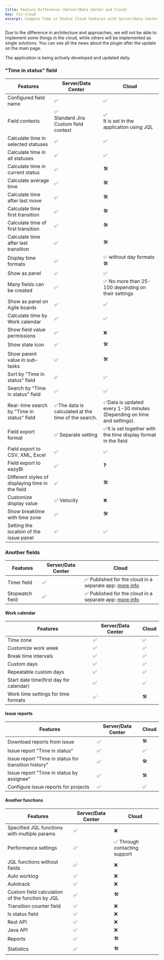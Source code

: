 ```yaml
---
title: Feature Difference (Server/Data Center and Cloud)
key: tis-cloud
excerpt: Compare Time in Status Cloud features with Server/Data Center versions, including field configuration, work calendar, reports, and functionality differences.
---
```



Due to the difference in architecture and approaches, we will not be able to implement some things in the cloud, while others will be implemented as single solutions. You can see all the news about the plugin after the update on the main page.

The application is being actively developed and updated daily.

<h3>"Time in status" field</h3>
<table>
<tr><th>Features</th><th>Server/Data Center</th><th>Cloud</th></tr>
<tbody>

<tr><td>Configured field name</td><td>✅</td><td>✅</td></tr>
<tr><td>Field contexts</td><td>✅<br/>Standard Jira Custom field context</td><td>✅<br>It is set in the application using JQL</td></tr>
<tr><td>Calculate time in selected statuses</td><td>✅</td><td>✅</td></tr>
<tr><td>Calculate time in all statuses</td><td>✅</td><td>✅</td></tr>
<tr><td>Calculate time in current status</td><td>✅</td><td>🛠</td></tr>
<tr><td>Calculate average time</td><td>✅</td><td>🛠</td></tr>
<tr><td>Calculate time after last move</td><td>✅</td><td>🛠</td></tr>
<tr><td>Calculate time first transition</td><td>✅</td><td>🛠</td></tr>
<tr><td>Calculate time of first transition</td><td>✅</td><td>🛠</td></tr>
<tr><td>Calculate time after last transition</td><td>✅</td><td>🛠</td></tr>
<tr><td>Display time formats</td><td>✅</td><td>✅ without day formats 🛠</td></tr>
<tr><td>Show as panel</td><td>✅</td><td>✅</td></tr>
<tr><td>Many fields can be created</td><td>✅</td><td>✅ No more than 25-100 depending on their settings </td></tr>
<tr><td>Show as panel on Agile boards</td><td>✅</td><td>✅</td></tr>
<tr><td>Calculate time by Work calendar</td><td>✅</td><td>✅</td></tr>
<tr><td>Show field value permissions</td><td>✅</td><td>❌</td></tr>
<tr><td>Show state icon</td><td>✅</td><td>🛠</td></tr>
<tr><td>Show parent value in sub-tasks</td><td>✅</td><td>🛠</td></tr>
<tr><td>Sort by "Time in status" field</td><td>✅</td><td>✅</td></tr>
<tr><td>Search by "Time in status" field</td><td>✅</td><td>✅</td></tr>
<tr><td>Real-time search by "Time in status" field</td><td>✅The data is calculated at the time of the search.</td><td>✅Data is updated every 1-30 minutes (Depending on time and settings).</td></tr>
<tr><td>Field export format </td><td>✅ Separate setting </td><td>✅It is set together with the time display format in the field</td></tr>
<tr><td>Field export to CSV, XML, Excel</td><td>✅</td><td>✅</td></tr>
<tr><td>Field export to eazyBi</td><td>✅</td><td>❓</td></tr>
<tr><td>Different styles of displaying time in the field</td><td>✅ </td><td>🛠</td></tr>
<tr><td>Customize display value</td><td>✅ Velocity</td><td>❌</td></tr>
<tr><td>Show breaktime with time zone</td><td>✅</td><td>🛠</td></tr>
<tr><td>Setting the location of the issue panel</td><td>✅</td><td>✅</td></tr>
</tbody>
</table>

<h3>Another fields</h3>
<table>
<tr><th>Features</th><th>Server/Data Center</th><th>Cloud</th></tr>
<tbody>
<tr><td>Timer field</td><td>✅</td><td>✅ Published for the cloud in a separate app: <a href="/docs/timer-cloud/featureDifferenceDocumentation/">more info</a></td></tr>
<tr><td>Stopwatch field</td><td>✅</td><td>✅ Published for the cloud in a separate app: <a href="/docs/stopwatch-cloud/featureDifferenceDocumentation/">more info</a> </td></tr>
</tbody>
</table>

<h4>Work calendar</h4>
<table>
<tr><th>Features</th><th>Server/Data Center</th><th>Cloud</th></tr>
<tbody>
<tr><td>Time zone</td><td>✅</td><td>✅</td></tr>
<tr><td>Customize work week</td><td>✅</td><td>✅</td></tr>
<tr><td>Break time intervals</td><td>✅</td><td>✅</td></tr>
<tr><td>Custom days</td><td>✅</td><td>✅</td></tr>
<tr><td>Repeatable custom days</td><td>✅</td><td>✅</td></tr>
<tr><td>Start date time(first day for calendar)</td><td>✅</td><td>✅</td></tr>
<tr><td>Work time settings for time formats</td><td>✅</td><td>🛠</td></tr>
</tbody>
</table>



<h4>Issue reports</h4>
<table>
<tr><th>Features</th><th>Server/Data Center</th><th>Cloud</th></tr>
<tbody>
<tr><td>Download reports from issue</td><td>✅</td><td>🛠</td></tr>
<tr><td>Issue report "Time in status"</td><td>✅</td><td>✅</td></tr>
<tr><td>Issue report "Time in status for transition history"</td><td>✅</td><td>🛠</td></tr>
<tr><td>Issue report "Time in status by assignee"</td><td>✅</td><td>🛠</td></tr>
<tr><td>Configure issue reports for projects</td><td>✅</td><td>✅</td></tr>
</tbody>
</table>


<h4>Another functions</h4>
<table>
<tr><th>Features</th><th>Server/Data Center</th><th>Cloud</th></tr>
<tbody>
<tr><td>Specified JQL functions with multiple params</td><td>✅</td><td>❌</td></tr>
<tr><td>Performance settings</td><td>✅</td><td>✅ Through contacting support</td></tr>
<tr><td>JQL functions without fields</td><td>✅</td><td>❌</td></tr>
<tr><td>Auto worklog</td><td>✅</td><td>❌</td></tr>
<tr><td>Autotrack</td><td>✅</td><td>❌</td></tr>
<tr><td>Custom field calculation of the function by JQL</td><td>✅</td><td>🛠</td></tr>
<tr><td>Transition counter field</td><td>✅</td><td>❌</td></tr>
<tr><td>Is status field</td><td>✅</td><td>❌</td></tr>
<tr><td>Rest API</td><td>✅</td><td>❌</td></tr>
<tr><td>Java API</td><td>✅</td><td>❌</td></tr>
<tr><td>Reports</td><td>✅</td><td>🛠</td></tr>
<tr><td>Statistics</td><td>✅</td><td>🛠</td></tr>

</tbody>
</table>


